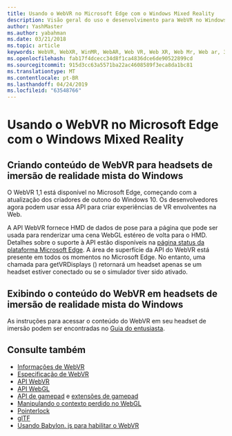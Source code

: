 ```yaml
---
title: Usando o WebVR no Microsoft Edge com o Windows Mixed Reality
description: Visão geral do uso e desenvolvimento para WebVR no Windows Mixed Reality
author: YashMaster
ms.author: yabahman
ms.date: 03/21/2018
ms.topic: article
keywords: WebVR, WebXR, WinMR, WebAR, Web VR, Web XR, Web Mr, Web ar, 360, 360 vídeo, 360 vídeos, 360 Photo, 360 fotos, 360 Content, imersiva Web, immersiveweb, IW
ms.openlocfilehash: fab17f4dcecc34d8f1ca4836dce6de90522899cd
ms.sourcegitcommit: 915d3cc63a5571ba22ac4608589f3eca8da1bc81
ms.translationtype: MT
ms.contentlocale: pt-BR
ms.lasthandoff: 04/24/2019
ms.locfileid: "63548766"
---
```

# <a name="using-webvr-in-microsoft-edge-with-windows-mixed-reality"></a>Usando o WebVR no Microsoft Edge com o Windows Mixed Reality

## <a name="creating-webvr-content-for-windows-mixed-reality-immersive-headsets"></a>Criando conteúdo de WebVR para headsets de imersão de realidade mista do Windows

O WebVR 1,1 está disponível no Microsoft Edge, começando com a atualização dos criadores de outono do Windows 10. Os desenvolvedores agora podem usar essa API para criar experiências de VR envolventes na Web.

A API WebVR fornece HMD de dados de pose para a página que pode ser usada para renderizar uma cena WebGL estéreo de volta para o HMD. Detalhes sobre o suporte à API estão disponíveis na [página status da plataforma Microsoft Edge](https://developer.microsoft.com/microsoft-edge/platform/status/webvr/). A área de superfície da API do WebVR está presente em todos os momentos no Microsoft Edge. No entanto, uma chamada para getVRDisplays () retornará um headset apenas se um headset estiver conectado ou se o simulador tiver sido ativado.

## <a name="viewing-webvr-content-in-windows-mixed-reality-immersive-headsets"></a>Exibindo o conteúdo do WebVR em headsets de imersão de realidade mista do Windows

As instruções para acessar o conteúdo do WebVR em seu headset de imersão podem ser encontradas no [Guia do entusiasta](https://docs.microsoft.com/windows/mixed-reality/enthusiast-guide/webvr).

## <a name="see-also"></a>Consulte também
* [Informações de WebVR](http://webvr.info)
* [Especificação de WebVR](https://w3c.github.io/webvr/)
* [API WebVR](https://msdn.microsoft.com/library/mt806281(v=vs.85).aspx)
* [API WebGL](https://msdn.microsoft.com/library/bg182648(v=vs.85).aspx)
* [API de gamepad](https://msdn.microsoft.com/library/dn743630(v=vs.85).aspx) e [extensões de gamepad](https://w3c.github.io/gamepad/extensions.html)
* [Manipulando o contexto perdido no WebGL](https://www.khronos.org/webgl/wiki/HandlingContextLost)
* [Pointerlock](http://www.w3.org/TR/pointerlock/)
* [glTF](https://www.khronos.org/gltf)
* [Usando Babylon. js para habilitar o WebVR](https://docs.microsoft.com/windows/uwp/get-started/adding-webvr-to-a-babylonjs-game)

